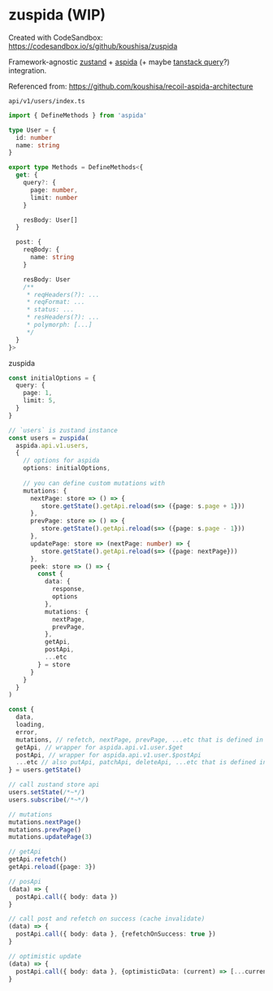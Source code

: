 # zuspida (WIP)
Created with CodeSandbox: https://codesandbox.io/s/github/koushisa/zuspida

Framework-agnostic [zustand](https://github.com/pmndrs/zustand) + [aspida](https://github.com/aspida/aspida) (+ maybe [tanstack query](https://github.com/TanStack/query)?) integration. 

Referenced from: https://github.com/koushisa/recoil-aspida-architecture

`api/v1/users/index.ts`
```ts
import { DefineMethods } from 'aspida'

type User = {
  id: number
  name: string
}

export type Methods = DefineMethods<{
  get: {
    query?: {
      page: number,
      limit: number
    }

    resBody: User[]
  }

  post: {
    reqBody: {
      name: string
    }

    resBody: User
    /**
     * reqHeaders(?): ...
     * reqFormat: ...
     * status: ...
     * resHeaders(?): ...
     * polymorph: [...]
     */
  }
}>
```

zuspida 

```ts
const initialOptions = {
  query: {
    page: 1,
    limit: 5,
  }
}

// `users` is zustand instance
const users = zuspida(
  aspida.api.v1.users, 
  { 
    // options for aspida
    options: initialOptions,
 
    // you can define custom mutations with 
    mutations: {
      nextPage: store => () => {
         store.getState().getApi.reload(s=> ({page: s.page + 1}))
      },
      prevPage: store => () => {
         store.getState().getApi.reload(s=> ({page: s.page - 1}))
      },
      updatePage: store => (nextPage: number) => {
         store.getState().getApi.reload(s=> ({page: nextPage}))
      },
      peek: store => () => {
        const {
          data: {
            response,
            options
          },
          mutations: {
            nextPage,
            prevPage,
          }, 
          getApi, 
          postApi,
          ...etc
        } = store
      }
    }
  }
)

const {
  data,
  loading, 
  error, 
  mutations, // refetch, nextPage, prevPage, ...etc that is defined in mutations
  getApi, // wrapper for aspida.api.v1.user.$get
  postApi, // wrapper for aspida.api.v1.user.$postApi
  ...etc // also putApi, patchApi, deleteApi, ...etc that is defined in aspida
} = users.getState()

// call zustand store api
users.setState(/*~*/)
users.subscribe(/*~*/)

// mutations
mutations.nextPage()
mutations.prevPage()
mutations.updatePage(3)

// getApi
getApi.refetch()
getApi.reload({page: 3})

// posApi
(data) => {
  postApi.call({ body: data })
}

// call post and refetch on success (cache invalidate)
(data) => {
  postApi.call({ body: data }, {refetchOnSuccess: true })
}

// optimistic update
(data) => {
  postApi.call({ body: data }, {optimisticData: (current) => [...current, data]})
}

```


